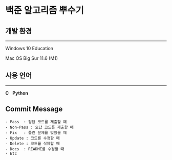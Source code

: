 # 백준 알고리즘 뿌수기

## 개발 환경
---

Windows 10 Education

Mac OS Big Sur 11.6 (M1)
&nbsp;

## 사용 언어
---
**C**
&nbsp;
**Python**
&nbsp;

## Commit Message
```# Type
- Pass  : 정답 코드를 제출할 때
- Non-Pass : 오답 코드를 제출할 때
- Fix   : 틀린 문제를 맞았을 때
- Update : 코드를 수정할 때
- Delete : 코드를 삭제할 때
- Docs  : README를 수정할 때
- Etc